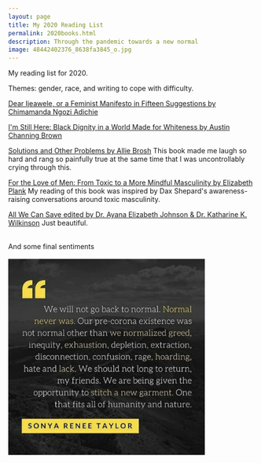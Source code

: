 ```yaml
--- 
layout: page
title: My 2020 Reading List
permalink: 2020books.html
description: Through the pandemic towards a new normal
image: 48442402376_8638fa3845_o.jpg
---
```


My reading list for 2020.  

Themes: gender, race, and writing to cope with difficulty. 
<br/>

[Dear Ijeawele, or a Feminist Manifesto in Fifteen Suggestions by Chimamanda Ngozi Adichie](https://www.chimamanda.com/book/dear-ijeawele-or-a-feminist-manifesto-in-fifteen-suggestions/)  

[I'm Still Here: Black Dignity in a World Made for Whiteness by Austin Channing Brown](http://austinchanning.com/the-book)  

[Solutions and Other Problems by Allie Brosh](http://hyperboleandahalf.blogspot.com/)
This book made me laugh so hard and rang so painfully true at the same time that I was uncontrollably crying through this.  

[For the Love of Men: From Toxic to a More Mindful Masculinity by Elizabeth Plank](http://www.elizabethplank.com/book)
My reading of this book was inspired by Dax Shepard's awareness-raising conversations around toxic masculinity.  

[All We Can Save edited by Dr. Ayana Elizabeth Johnson & Dr. Katharine K. Wilkinson](https://www.allwecansave.earth/)
Just beautiful.  

<br/>
And some final sentiments <br/>
<br/>
<img src="../assets/images/sonyareneetaylor.jpg" width="400">
